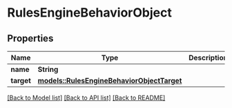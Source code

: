 # RulesEngineBehaviorObject

## Properties

Name | Type | Description | Notes
------------ | ------------- | ------------- | -------------
**name** | **String** |  | 
**target** | [**models::RulesEngineBehaviorObjectTarget**](RulesEngineBehaviorObject_target.md) |  | 

[[Back to Model list]](../README.md#documentation-for-models) [[Back to API list]](../README.md#documentation-for-api-endpoints) [[Back to README]](../README.md)


